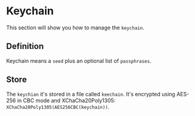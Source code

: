 # Keychain

This section will show you how to manage the `keychain`.

## Definition

Keychain means a `seed` plus an optional list of `passphrases`.

## Store

The `keychian` it's stored in a file called `keechain`. It's encrypted using AES-256 in CBC mode and XChaCha20Poly1305: `XChaCha20Poly1305(AES256CBC(keychain))`.